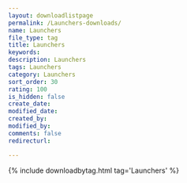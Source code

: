 ```yaml
---
layout: downloadlistpage
permalink: /Launchers-downloads/
name: Launchers
file_type: tag
title: Launchers
keywords:
description: Launchers
tags: Launchers
category: Launchers
sort_order: 30
rating: 100
is_hidden: false
create_date:
modified_date:
created_by:
modified_by:
comments: false
redirecturl:

---
```

 {% include downloadbytag.html tag='Launchers' %}
